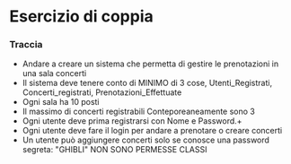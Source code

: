 <h1 align="left"> Esercizio di coppia </h1>
<h3 align="left">Traccia </h3>
<p align="left"> 
  
- Andare a creare un sistema che permetta di gestire le prenotazioni in una sala concerti
- Il sistema deve tenere conto di MINIMO di 3 cose, Utenti_Registrati, Concerti_registrati, Prenotazioni_Effettuate
- Ogni sala ha 10 posti
- Il massimo di concerti registrabili Conteporeaneamente sono 3
- Ogni utente deve prima registrarsi con Nome e Password.+
- Ogni utente deve fare il login per andare a prenotare o creare concerti
- Un utente può aggiungere concerti solo se conosce una password segreta: "GHIBLI"
NON SONO PERMESSE CLASSI
</p>
